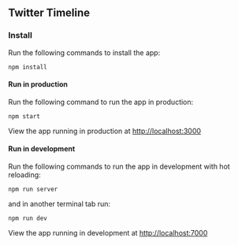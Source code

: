 ## Twitter Timeline
### Install
Run the following commands to install the app:
```
npm install
```
#### Run in production
Run the following command to run the app in production:
```
npm start
```
View the app running in production at [http://localhost:3000](http://localhost:3000)


#### Run in development
Run the following commands to run the app in development with hot reloading:
```
npm run server
```
and in another terminal tab run:
```
npm run dev
```
View the app running in development at [http://localhost:7000](http://localhost:7000)
